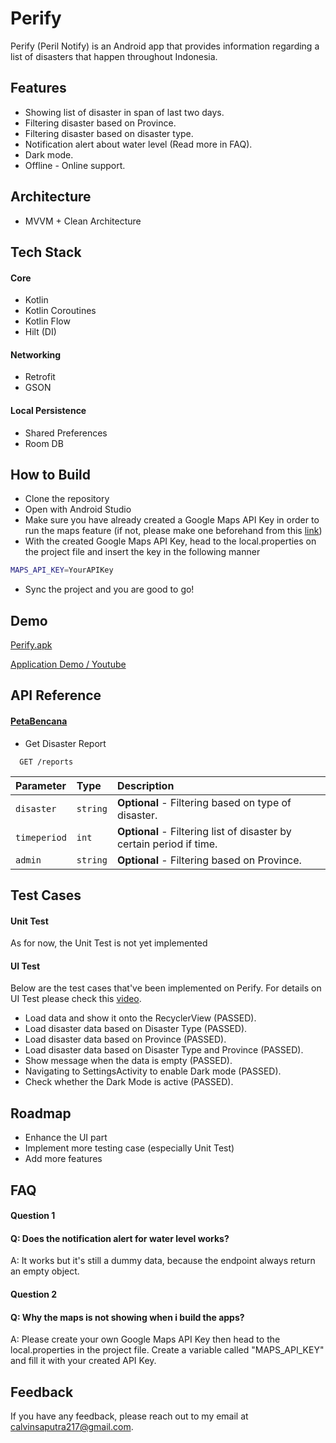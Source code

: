 
# Perify
Perify (Peril Notify) is an Android app that provides information regarding a list of disasters that happen throughout Indonesia.


## Features
- Showing list of disaster in span of last two days.
- Filtering disaster based on Province.
- Filtering disaster based on disaster type.
- Notification alert about water level (Read more in FAQ).
- Dark mode.
- Offline - Online support.
## Architecture
- MVVM + Clean Architecture

## Tech Stack
#### Core
- Kotlin
- Kotlin Coroutines
- Kotlin Flow
- Hilt (DI)
#### Networking
- Retrofit
- GSON
#### Local Persistence
- Shared Preferences
- Room DB

## How to Build

- Clone the repository
- Open with Android Studio
- Make sure you have already created a Google Maps API Key in order to run the maps feature (if not, please make one beforehand from this [link](https://developers.google.com/maps/documentation/android-sdk/get-api-key))
- With the created Google Maps API Key, head to the local.properties on the project file and insert the key in the following manner
```bash
MAPS_API_KEY=YourAPIKey
```
- Sync the project and you are good to go!

## Demo

[Perify.apk](https://drive.google.com/file/d/1Csau5jMVE9E6Fx-Zq_UA8Dc_kYH1Camo/view?usp=drive_link)

[Application Demo / Youtube](https://youtu.be/SajvR25oEws)


## API Reference
#### [PetaBencana](https://docs.petabencana.id/routes/laporan-urun-daya)
- Get Disaster Report

```http
  GET /reports
```

| Parameter | Type     | Description                |
| :-------- | :------- | :------------------------- |
| `disaster` | `string` | **Optional** - Filtering based on type of disaster. |
| `timeperiod` | `int` | **Optional** - Filtering list of disaster by certain period if time. |
| `admin` | `string` | **Optional** - Filtering based on Province. |


## Test Cases
#### Unit Test
As for now, the Unit Test is not yet implemented
#### UI Test
Below are the test cases that've been implemented on Perify. For details on UI Test please check this [video](https://www.youtube.com/watch?v=ul3sMuP_0so).
- Load data and show it onto the RecyclerView (PASSED).
- Load disaster data based on Disaster Type (PASSED).
- Load disaster data based on Province (PASSED).
- Load disaster data based on Disaster Type and Province (PASSED).
- Show message when the data is empty (PASSED).
- Navigating to SettingsActivity to enable Dark mode (PASSED).
- Check whether the Dark Mode is active (PASSED).

## Roadmap
- Enhance the UI part
- Implement more testing case (especially Unit Test)
- Add more features


## FAQ
#### Question 1
#### Q: Does the notification alert for water level works?
A: It works but it's still a dummy data, because the endpoint always return an empty object.

#### Question 2
#### Q: Why the maps is not showing when i build the apps?
 A: Please create your own Google Maps API Key then head to the local.properties in the project file. Create a variable called "MAPS_API_KEY" and fill it with your created API Key.


## Feedback
If you have any feedback, please reach out to my email at calvinsaputra217@gmail.com.
